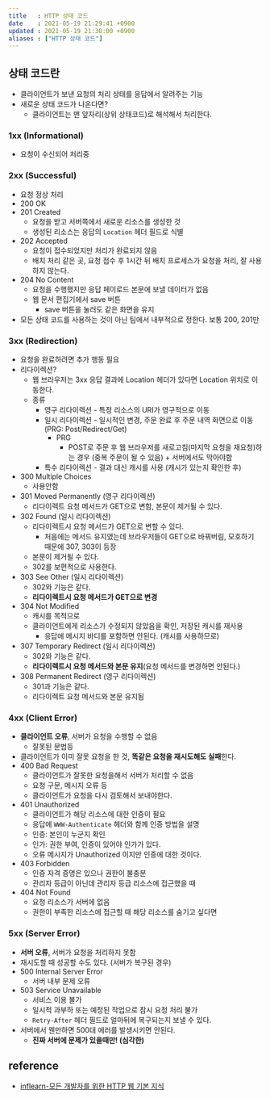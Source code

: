 ```yaml
---
title   : HTTP 상태 코드
date    : 2021-05-19 21:29:41 +0900
updated : 2021-05-19 21:30:00 +0900
aliases : ["HTTP 상태 코드"]
---
```

## 상태 코드란 
- 클라이언트가 보낸 요청의 처리 상태를 응답에서 알려주는 기능 
- 새로운 상태 코드가 나온다면? 
  - 클라이언트는 맨 앞자리(상위 상태코드)로 해석해서 처리한다. 

### 1xx (Informational)
- 요청이 수신되어 처리중 

### 2xx (Successful)
- 요청 정상 처리
- 200 OK
- 201 Created
  - 요청을 받고 서버쪽에서 새로운 리소스를 생성한 것 
  - 생성된 리소스는 응답의 `Location` 헤더 필드로 식별 
- 202 Accepted
  - 요청이 접수되었지만 처리가 완료되지 않음 
  - 배치 처리 같은 곳, 요청 접수 후 1시간 뒤 배치 프로세스가 요청을 처리, 잘 사용하지 않는다. 
- 204 No Content 
  - 요청을 수행했지만 응답 페이로드 본문에 보낼 데이터가 없음 
  - 웹 문서 편집기에서 save 버튼
    - save 버튼을 눌러도 같은 화면을 유지 
- 모든 상태 코드를 사용하는 것이 아닌 팀에서 내부적으로 정한다. 보통 200, 201만 

### 3xx (Redirection)
- 요청을 완료하려면 추가 행동 필요
- 리다이렉션?
  - 웹 브라우저는 3xx 응답 결과에 Location 헤더가 있다면 Location 위치로 이동한다. 
  - 종류
    - 영구 리다이렉션 - 특정 리소스의 URI가 영구적으로 이동 
    - 일시 리다이렉션 - 일시적인 변경, 주문 완료 후 주문 내역 화면으로 이동(PRG: Post/Redirect/Get)
      - PRG 
        - POST로 주문 후 웹 브라우저를 새로고침(마지막 요청을 재요청)하는 경우 (중복 주문이 될 수 있음) + 서버에서도 막아야함 
    - 특수 리다이렉션 - 결과 대신 캐시를 사용 (캐시가 있는지 확인한 후)
- 300 Multiple Choices 
  - 사용안함 
- 301 Moved Permanently (영구 리다이렉션)
  - 리다이렉트 요청 메서드가 GET으로 변함, 본문이 제거될 수 있다.
- 302 Found (일시 리다이렉션)
  - 리다이렉트시 요청 메서드가 GET으로 변할 수 있다.
    - 처음에는 메서드 유지였는데 브라우저들이 GET으로 바꿔버림, 모호하기 때문에 307, 303이 등장 
  - 본문이 제거될 수 있다. 
  - 302를 보편적으로 사용한다.  
- 303 See Other (일시 리다이렉션) 
  - 302와 기능은 같다.
  - **리다이렉트시 요청 메서드가 GET으로 변경** 
- 304 Not Modified 
  - 캐시를 목적으로 
  - 클라이언트에게 리소스가 수정되지 않았음을 확인, 저장된 캐시를 재사용 
    - 응답에 메시지 바디를 포함하면 안된다. (캐시를 사용하므로)
- 307 Temporary Redirect (일시 리다이렉션)
  - 302와 기능은 같다.
  - **리다이렉트시 요청 메서드와 본문 유지**(요청 메서드를 변경하면 안된다.)
- 308 Permanent Redirect (영구 리다이렉션) 
  - 301과 기능은 같다. 
  - 리다이렉트 요청 메서드와 본문 유지됨 

### 4xx (Client Error)
- **클라이언트 오류**, 서버가 요청을 수행할 수 없음
  - 잘못된 문법등 
- 클라이언트가 이미 잘못 요청을 한 것, **똑같은 요청을 재시도해도 실패**한다. 
- 400 Bad Request
  - 클라이언트가 잘못한 요청을해서 서버가 처리할 수 없음
  - 요청 구문, 메시지 오류 등
  - 클라이언트가 요청을 다시 검토해서 보내야한다. 
- 401 Unauthorized 
  - 클라이언트가 해당 리소스에 대한 인증이 필요 
  - 응답에 `WWW-Authenticate` 헤더와 함께 인증 방법을 설명 
  - 인증: 본인이 누군지 확인 
  - 인가: 권한 부여, 인증이 있어야 인가가 있다. 
  - 오류 메시지가 Unauthorized 이지만 인증에 대한 것이다. 
- 403 Forbidden
  - 인증 자격 증명은 있으나 권한이 불충분 
  - 관리자 등급이 아닌데 관리자 등급 리소스에 접근했을 때 
- 404 Not Found
  - 요청 리소스가 서버에 없음 
  - 권한이 부족한 리소스에 접근할 때 해당 리소스를 숨기고 싶다면 
### 5xx (Server Error)
- **서버 오류**, 서버가 요청을 처리하지 못함 
- 재시도할 때 성공할 수도 있다. (서버가 복구된 경우)
- 500 Internal Server Error
  - 서버 내부 문제 오류 
- 503 Service Unavailable 
  - 서비스 이용 불가 
  - 일시적 과부하 또는 예정된 작업으로 잠시 요청 처리 불가 
  - `Retry-After` 헤더 필드로 얼마뒤에 복구되는지 보낼 수 있다. 
- 서버에서 웬만하면 500대 에러를 발생시키면 안된다. 
  - **진짜 서버에 문제가 있을때만! (심각한)**

## reference 
- [inflearn-모든 개발자를 위한 HTTP 웹 기본 지식](https://inf.run/q4wV)
